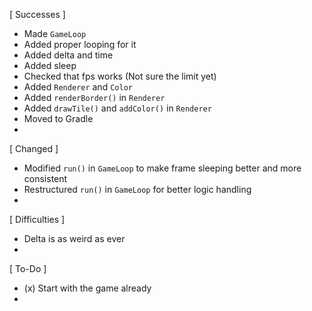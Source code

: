 [ Successes ]
- Made `GameLoop` 
- Added proper looping for it
- Added delta and time 
- Added sleep 
- Checked that fps works (Not sure the limit yet) 
- Added `Renderer` and `Color` 
- Added `renderBorder()` in `Renderer` 
- Added `drawTile()` and `addColor()` in `Renderer` 
- Moved to Gradle
- 


[ Changed ]
- Modified `run()` in `GameLoop` to make frame sleeping 
    better and more consistent
- Restructured `run()` in `GameLoop` for better logic 
    handling 
- 


[ Difficulties ]
- Delta is as weird as ever 
- 


[ To-Do ]
- (x) Start with the game already 
- 

